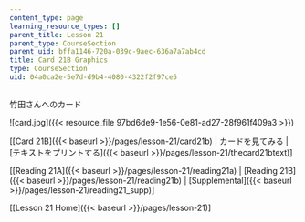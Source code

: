 ```yaml
---
content_type: page
learning_resource_types: []
parent_title: Lesson 21
parent_type: CourseSection
parent_uid: bffa1146-720a-039c-9aec-636a7a7ab4cd
title: Card 21B Graphics
type: CourseSection
uid: 04a0ca2e-5e7d-d9b4-4080-4322f2f97ce5
---
```


竹田さんへのカード

![card.jpg]({{< resource_file 97bd6de9-1e56-0e81-ad27-28f961f409a3 >}})

\[[Card 21B]({{< baseurl >}}/pages/lesson-21/card21b) | カードを見てみる | [テキストをプリントする]({{< baseurl >}}/pages/lesson-21/thecard21btext)\]

\[[Reading 21A]({{< baseurl >}}/pages/lesson-21/reading21a) | [Reading 21B]({{< baseurl >}}/pages/lesson-21/reading21b) | [Supplemental]({{< baseurl >}}/pages/lesson-21/reading21_supp)\]

\[[Lesson 21 Home]({{< baseurl >}}/pages/lesson-21)\]